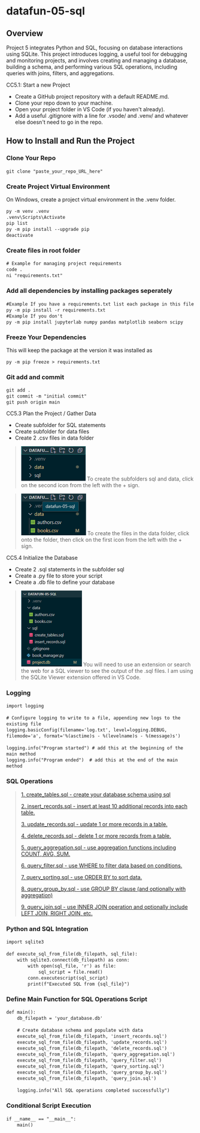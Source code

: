 # datafun-05-sql

## Overview
Project 5 integrates Python and SQL, focusing on database interactions using SQLite. This project introduces logging, a useful tool for debugging and monitoring projects, and involves creating and managing a database, building a schema, and performing various SQL operations, including queries with joins, filters, and aggregations.

CC5.1: Start a new Project

+ Create a GitHub project repository with a default README.md.
+ Clone your repo down to your machine. 
+ Open your project folder in VS Code (if you haven't already).
+ Add a useful .gitignore with a line for .vsode/ and .venv/ and whatever else doesn't need to go in the repo. 

## How to Install and Run the Project

### Clone Your Repo

```shell
git clone "paste_your_repo_URL_here"
```

### Create Project Virtual Environment

On Windows, create a project virtual environment in the .venv folder. 

```shell
py -m venv .venv
.venv\Scripts\Activate
pip list
py -m pip install --upgrade pip
deactivate
```

### Create files in root folder

```shell
# Example for managing project requirements
code .
ni "requirements.txt"
```

### Add all dependencies by installing packages seperately
```shell
#Example If you have a requirements.txt list each package in this file
py -m pip install -r requirements.txt
#Example If you don't
py -m pip install jupyterlab numpy pandas matplotlib seaborn scipy
```

### Freeze Your Dependencies
This will keep the package at the version it was installed as
```shell
py -m pip freeze > requirements.txt
```

### Git add and commit 

```shell
git add .
git commit -m "initial commit"
git push origin main
```

CC5.3 Plan the Project / Gather Data

+ Create subfolder for SQL statements
+ Create subfolder for data files
+ Create 2 .csv files in data folder

>![Screenshot of VS Code root folder options to create subfolders](https://github.com/Bdowdle4/datafun-05-sql/blob/main/Screenshots/Screenshot%202024-05-31%20184726.png)
> To create the subfolders sql and data, click on the second icon from the left with the + sign.

>![Screenshot of VS Code subfolder options to create files](https://github.com/Bdowdle4/datafun-05-sql/blob/main/Screenshots/Screenshot%202024-05-31%20185302.png)
> To create the files in the data folder, click onto the folder, then click on the first icon from the left with the + sign.

CC5.4 Initialize the Database

+ Create 2 .sql statements in the subfolder sql
+ Create a .py file to store your script
+ Create a .db file to define your database

>![Screenshot of VS Code root folder containing new files created following the steps in previous CC5.3 Notice how each type of file receives its own icon. This visual reference helps to access files quickly](https://github.com/Bdowdle4/datafun-05-sql/blob/main/Screenshots/Screenshot%202024-05-31%20190241.png)
> You will need to use an extension or search the web for a SQL viewer to see the output of the .sql files.
> I am using the SQLite Viewer extension offered in VS Code.

### Logging

```shell
import logging

# Configure logging to write to a file, appending new logs to the existing file
logging.basicConfig(filename='log.txt', level=logging.DEBUG, filemode='a', format='%(asctime)s - %(levelname)s - %(message)s')

logging.info("Program started") # add this at the beginning of the main method
logging.info("Program ended")  # add this at the end of the main method
```

### SQL Operations

> [1. create_tables.sql - create your database schema using sql](https://github.com/Bdowdle4/datafun-05-sql/blob/main/sql/create_tables.sql)
>
>[2. insert_records.sql - insert at least 10 additional records into each table.](https://github.com/Bdowdle4/datafun-05-sql/blob/main/sql/insert_records.sql)
>
>[3. update_records.sql - update 1 or more records in a table.](https://github.com/Bdowdle4/datafun-05-sql/blob/main/sql/update_records.sql)
>
>[4. delete_records.sql - delete 1 or more records from a table.](https://github.com/Bdowdle4/datafun-05-sql/blob/main/sql/delete_records.sql)
>
>[5. query_aggregation.sql - use aggregation functions including COUNT, AVG, SUM.](https://github.com/Bdowdle4/datafun-05-sql/blob/main/sql/query_aggregation.sql)
>
>[6. query_filter.sql - use WHERE to filter data based on conditions.](https://github.com/Bdowdle4/datafun-05-sql/blob/main/sql/query_filter.sql)
>
>[7. query_sorting.sql - use ORDER BY to sort data.](https://github.com/Bdowdle4/datafun-05-sql/blob/main/sql/query_aggregation.sql)
>
>[8. query_group_by.sql - use GROUP BY clause (and optionally with aggregation)](https://github.com/Bdowdle4/datafun-05-sql/blob/main/sql/query_group_by.sql)
>
>[9. query_join.sql - use INNER JOIN operation and optionally include LEFT JOIN, RIGHT JOIN, etc.](https://github.com/Bdowdle4/datafun-05-sql/blob/main/sql/query_join.sql)

### Python and SQL Integration

```shell
import sqlite3

def execute_sql_from_file(db_filepath, sql_file):
    with sqlite3.connect(db_filepath) as conn:
        with open(sql_file, 'r') as file:
            sql_script = file.read()
        conn.executescript(sql_script)
        print(f"Executed SQL from {sql_file}")
```

### Define Main Function for SQL Operations Script

```shell
def main():
    db_filepath = 'your_database.db'

    # Create database schema and populate with data
    execute_sql_from_file(db_filepath, 'insert_records.sql')
    execute_sql_from_file(db_filepath, 'update_records.sql')
    execute_sql_from_file(db_filepath, 'delete_records.sql')
    execute_sql_from_file(db_filepath, 'query_aggregation.sql')
    execute_sql_from_file(db_filepath, 'query_filter.sql')
    execute_sql_from_file(db_filepath, 'query_sorting.sql')
    execute_sql_from_file(db_filepath, 'query_group_by.sql')
    execute_sql_from_file(db_filepath, 'query_join.sql')

    logging.info("All SQL operations completed successfully")
```

### Conditional Script Execution

```shell
if __name__ == "__main__":
    main()
```    